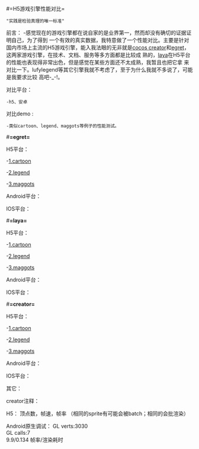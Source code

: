 #=H5游戏引擎性能对比=

	"实践是检验真理的唯一标准"
前言：
	-感觉现在的游戏引擎都在说自家的是业界第一，然而却没有确切的证据证明自己，为了得到
一个有效的真实数据，我特意做了一个性能对比。主要是针对国内市场上主流的H5游戏引擎，能入我法眼的无非就是[cocos creator](http://www.cocos.com/download/creator/)和[egret](http://developer.egret.com/cn/)，这两家游戏引擎，在技术、文档、服务等多方面都是比较成
熟的，[laya](http://ldc.layabox.com/)在H5平台的性能也表现得非常出色，但是感觉在某些方面还不太成熟，我暂且也把它拿
来对比一下。lufylegend等其它引擎我就不考虑了，至于为什么我就不多说了，可能是我要求比较
高吧-_-!。


对比平台：

	-h5、安卓
	
对比demo :

	-类似cartoon、legend、maggots等例子的性能测试。
	

	
	
	
	
#**=egret=**

H5平台：

-[1.cartoon](https://laixiao.github.io/game-engine/egret/cartoon/index.html)

-[2.legend](https://laixiao.github.io/game-engine/egret/legend2/index.html)

-[3.maggots](https://laixiao.github.io/game-engine/egret/maggots/index.html)

Android平台：

IOS平台：



#**=laya=**

H5平台：

-[1.cartoon](https://laixiao.github.io/game-engine/laya/cartoon/bin/index.html)

-[2.legend](https://laixiao.github.io/game-engine/laya/legend/bin/index.html)

-[3.maggots](https://laixiao.github.io/game-engine/laya/maggots/bin/index.html)

Android平台：

IOS平台：

	
#**=creator=**

H5平台：

-[1.cartoon](https://laixiao.github.io/game-engine/creator/cartoon/build/web-desktop/index.html)

-[2.legend](https://laixiao.github.io/game-engine/creator/legend2/build/web-desktop/index.html)

-[3.maggots](https://laixiao.github.io/game-engine/creator/maggots/build/web-desktop/index.html)

Android平台：

	
IOS平台：
	
	
	
	
	
	
	
	
其它：

creator注释：

H5：
	顶点数，帧速，帧率  （相同的sprite有可能会被batch；相同的会批渲染）
	
Android原生调试：
		GL verts:3030	
		GL calls:7		
		9.9/0.134		帧率/渲染耗时

	
	








	
